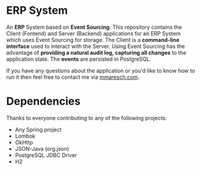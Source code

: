 # ERP System
An **ERP** System based on **Event Sourcing**. This repository contains the Client (Fontend) and Server (Backend) applications for an ERP System which uses Event Sourcing for storage. The Client is a **command-line interface** used to interact with the Server. Using Event Sourcing has the advantage of **providing a natural audit log, capturing all changes** to the application state. The **events** are persisted in PostgreSQL. 

If you have any questions about the application or you'd like to know how to run it then feel free to contact me via [mmaresch.com](http://mmaresch.com).

# Dependencies
Thanks to everyone contributing to any of the following projects:
- Any Spring project
- Lombok
- OkHttp
- JSON-Java (org.json)
- PostgreSQL JDBC Driver
- H2
